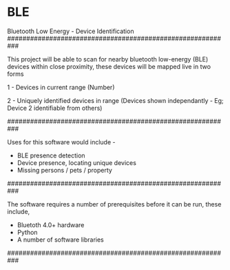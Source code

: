 # BLE
Bluetooth Low Energy - Device Identification
###########################################################

This project will be able to scan for nearby bluetooth low-energy (BLE) devices within close proximity, 
these devices will be mapped live in two forms

  1 - Devices in current range (Number)
  
  2 - Uniquely identified devices in range (Devices shown independantly - Eg; Device 2 identifiable from others)
  
###########################################################

Uses for this software would include -

  - BLE presence detection
  - Device presence, locating unique devices
  - Missing persons / pets / property
  
  
###########################################################

The software requires a number of prerequisites before it can be run, these include,

  - Bluetoth 4.0+ hardware
  - Python
  - A number of software libraries 

###########################################################
